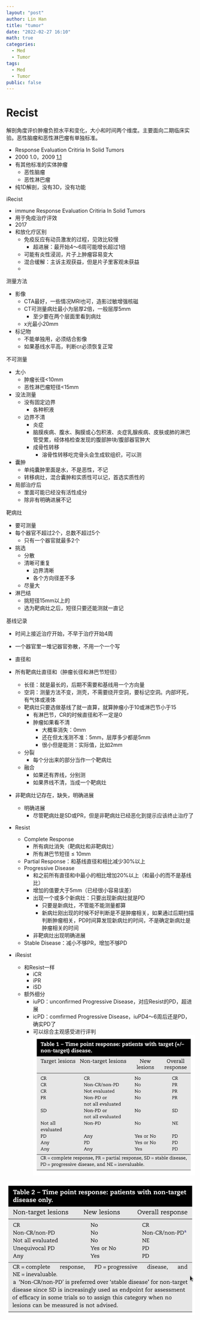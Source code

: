 ```yaml
---
layout: "post"
author: Lin Han
title: "tumor"
date: "2022-02-27 16:10"
math: true
categories:
  - Med
  - Tumor
tags:
  - Med
  - Tumor
public: false
---
```


# Recist
解剖角度评价肿瘤负担水平和变化，大小和时间两个维度。主要面向二期临床实验。恶性脑瘤和恶性淋巴瘤有单独标准。

- Response Evaluation Critiria In Solid Tumors
- 2000 1.0，2009 [1.1](https://project.eortc.org/recist/wp-content/uploads/sites/4/2015/03/RECISTGuidelines.pdf)
- 有其他标准的实体肿瘤
  - 恶性脑瘤
  - 恶性淋巴瘤
- 纯1D解剖，没有3D，没有功能

iRecist
- immune Response Evaluation Critiria In Solid Tumors
- 用于免疫治疗评效
- 2017
- 和放化疗区别
  - 免疫反应有动员激发的过程，见效比较慢
    - 超进展：最开始4～6周可能增长超过1倍
  - 可能有炎性浸润，片子上肿瘤容易变大
  - 混合缓解：主诉主观获益，但是片子里客观未获益
  -

测量方法
- 影像
  - CTA最好，一些情况MRI也可，造影过敏增强核磁
  - CT可测量病灶最小为层厚2倍，一般层厚5mm
    - 至少要在两个层面里看到病灶
  - x光最小20mm
- 标记物
  - 不能单独用，必须结合影像
  - 如果基线水平高，判断cr必须恢复正常

不可测量
- 太小
  - 肿瘤长径<10mm
  - 恶性淋巴瘤短径<15mm
- 没法测量
  - 没有固定边界
    - 各种积液
  - 边界不清
    - 炎症
    - 脑膜疾病、腹水、胸膜或心包积液、炎症乳腺疾病、皮肤或肺的淋巴管受累，经体格检查发现的腹部肿块/腹部器官肿大
    - 成骨性转移
      - 溶骨性转移吃完骨头会生成软组织，可以测
- 囊肿
  - 单纯囊肿里面是水，不是恶性，不记
  - 转移病灶，混合囊肿和实质性可以记，首选实质性的
- 局部治疗后
  - 里面可能已经没有活性成分
  - 除非有明确进展不记

靶病灶
- 要可测量
- 每个器官不超过2个，总数不超过5个
  - 只有一个器官就最多2个
- 挑选
  - 分散
  - 清晰可重复
    - 边界清晰
    - 各个方向径差不多
  - 尽量大
- 淋巴结
  - 挑短径15mm以上的
  - 选为靶病灶之后，短径只要还能测就一直记


基线记录
- 时间上接近治疗开始，不早于治疗开始4周
- 一个器官里一堆记器官弥散，不用一个一个写
- 直径和
- 所有靶病灶直径和（肿瘤长径和淋巴节短径）
  - 长径：就是最长的，后期不需要和基线用一个方向量
  - 空洞：测量方法不变，测壳，不需要绕开空洞，要标记空洞。内部坏死，有气体或液体
  - 靶病灶只要选做基线了就一直算，就算肿瘤小于10或淋巴节小于15
    - 有淋巴节，CR的时候直径和不一定是0
    - 肿瘤如果看不清
      - 大概率消失：0mm
      - 还在但太浅测不准：5mm，层厚多少都是5mm
      - 很小但是能测：实际值，比如2mm
  - 分裂
    - 每个分出来的部分当作一个靶病灶
  - 融合
    - 如果还有界线，分别测
    - 如果界线不清，当成一个靶病灶
- 非靶病灶记存在，缺失，明确进展
  - 明确进展
    - 尽管靶病灶是SD或PR，但是非靶病灶已经恶化到提示应该终止治疗了

- Resist
  - Complete Response
    - 所有病灶消失（靶病灶和非靶病灶）
    - 所有淋巴节短径 $\le$ 10mm
  - Partial Response：和基线直径和相比减少30%以上
  - Progressive Disease
    - 和之前所有直径和中最小的相比增加20%以上（和最小的而不是基线比）
    - 增加的值要大于5mm（已经很小容易误差）
    - 出现一个或多个新病灶：只要出现新病灶就是PD
      - 只要是新病灶，不管能不能测量都算
      - 新病灶刚出现的时候不好判断是不是肿瘤相关，如果通过后期扫描判断肿瘤相关，PD时间算发现新病灶的时间，不是确定新病灶是肿瘤相关的时间
    - 非靶病灶出现明确进展
  - Stable Disease：减小不够PR，增加不够PD
- iResist
  - 和Resist一样
    - iCR
    - iPR
    - iSD
  - 额外细分
    - iuPD：unconfirmed Progressive Disease，对应Resist的PD，超进展
    - icPD：comfirmed Progressive Disease，iuPD4～6周后还是PD，确实PD了
    - 可以综合主观感受进行评判
![recist](/assets/img/post/Med/recist.png)

![recist non target](/assets/img/post/Med/recist-non-target.png)
